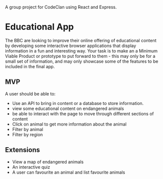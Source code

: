A group project for CodeClan using React and Express.

# Educational App

The BBC are looking to improve their online offering of educational content by developing some interactive browser applications that display information in a fun and interesting way. Your task is to make an a Minimum Viable Product or prototype to put forward to them - this may only be for a small set of information, and may only showcase some of the features to be included in the final app.

## MVP

A user should be able to:

-   Use an API to bring in content or a database to store information.
-   view some educational content on endangered animals
-   be able to interact with the page to move through different sections of content
-   Click on animal to get more information about the animal
-   Filter by animal
-   Filter by region

## Extensions

-   View a map of endangered animals
-   An interactive quiz
-   A user can favourite an animal and list favourite animals
